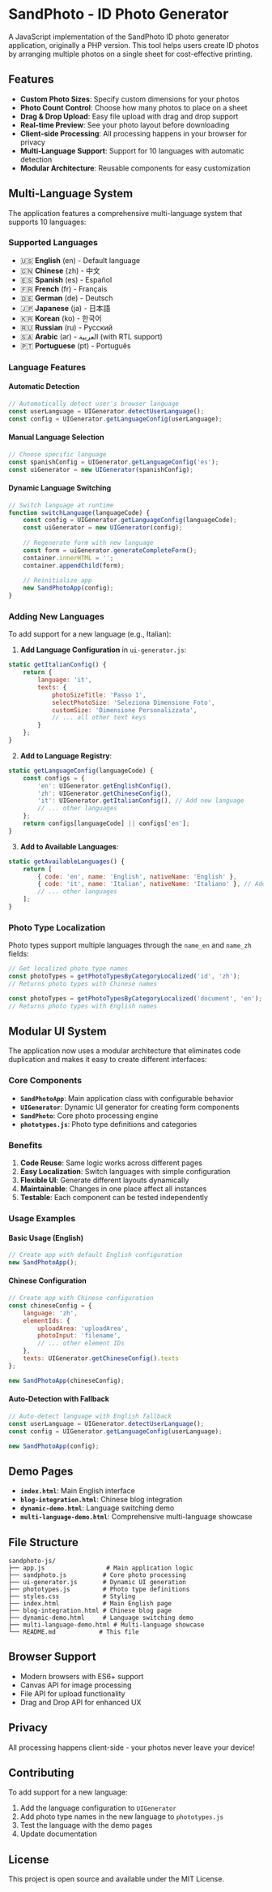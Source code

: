 # SandPhoto - ID Photo Generator

A JavaScript implementation of the SandPhoto ID photo generator application, originally a PHP version. This tool helps users create ID photos by arranging multiple photos on a single sheet for cost-effective printing.

## Features

- **Custom Photo Sizes**: Specify custom dimensions for your photos
- **Photo Count Control**: Choose how many photos to place on a sheet
- **Drag & Drop Upload**: Easy file upload with drag and drop support
- **Real-time Preview**: See your photo layout before downloading
- **Client-side Processing**: All processing happens in your browser for privacy
- **Multi-Language Support**: Support for 10 languages with automatic detection
- **Modular Architecture**: Reusable components for easy customization

## Multi-Language System

The application features a comprehensive multi-language system that supports 10 languages:

### Supported Languages
- 🇺🇸 **English** (en) - Default language
- 🇨🇳 **Chinese** (zh) - 中文
- 🇪🇸 **Spanish** (es) - Español
- 🇫🇷 **French** (fr) - Français
- 🇩🇪 **German** (de) - Deutsch
- 🇯🇵 **Japanese** (ja) - 日本語
- 🇰🇷 **Korean** (ko) - 한국어
- 🇷🇺 **Russian** (ru) - Русский
- 🇸🇦 **Arabic** (ar) - العربية (with RTL support)
- 🇵🇹 **Portuguese** (pt) - Português

### Language Features

#### Automatic Detection
```javascript
// Automatically detect user's browser language
const userLanguage = UIGenerator.detectUserLanguage();
const config = UIGenerator.getLanguageConfig(userLanguage);
```

#### Manual Language Selection
```javascript
// Choose specific language
const spanishConfig = UIGenerator.getLanguageConfig('es');
const uiGenerator = new UIGenerator(spanishConfig);
```

#### Dynamic Language Switching
```javascript
// Switch language at runtime
function switchLanguage(languageCode) {
    const config = UIGenerator.getLanguageConfig(languageCode);
    const uiGenerator = new UIGenerator(config);
    
    // Regenerate form with new language
    const form = uiGenerator.generateCompleteForm();
    container.innerHTML = '';
    container.appendChild(form);
    
    // Reinitialize app
    new SandPhotoApp(config);
}
```

### Adding New Languages

To add support for a new language (e.g., Italian):

1. **Add Language Configuration** in `ui-generator.js`:
```javascript
static getItalianConfig() {
    return {
        language: 'it',
        texts: {
            photoSizeTitle: 'Passo 1',
            selectPhotoSize: 'Seleziona Dimensione Foto',
            customSize: 'Dimensione Personalizzata',
            // ... all other text keys
        }
    };
}
```

2. **Add to Language Registry**:
```javascript
static getLanguageConfig(languageCode) {
    const configs = {
        'en': UIGenerator.getEnglishConfig(),
        'zh': UIGenerator.getChineseConfig(),
        'it': UIGenerator.getItalianConfig(), // Add new language
        // ... other languages
    };
    return configs[languageCode] || configs['en'];
}
```

3. **Add to Available Languages**:
```javascript
static getAvailableLanguages() {
    return [
        { code: 'en', name: 'English', nativeName: 'English' },
        { code: 'it', name: 'Italian', nativeName: 'Italiano' }, // Add new language
        // ... other languages
    ];
}
```

### Photo Type Localization

Photo types support multiple languages through the `name_en` and `name_zh` fields:

```javascript
// Get localized photo type names
const photoTypes = getPhotoTypesByCategoryLocalized('id', 'zh');
// Returns photo types with Chinese names

const photoTypes = getPhotoTypesByCategoryLocalized('document', 'en');
// Returns photo types with English names
```

## Modular UI System

The application now uses a modular architecture that eliminates code duplication and makes it easy to create different interfaces:

### Core Components

- **`SandPhotoApp`**: Main application class with configurable behavior
- **`UIGenerator`**: Dynamic UI generator for creating form components
- **`SandPhoto`**: Core photo processing engine
- **`phototypes.js`**: Photo type definitions and categories

### Benefits

1. **Code Reuse**: Same logic works across different pages
2. **Easy Localization**: Switch languages with simple configuration
3. **Flexible UI**: Generate different layouts dynamically
4. **Maintainable**: Changes in one place affect all instances
5. **Testable**: Each component can be tested independently

### Usage Examples

#### Basic Usage (English)
```javascript
// Create app with default English configuration
new SandPhotoApp();
```

#### Chinese Configuration
```javascript
// Create app with Chinese configuration
const chineseConfig = {
    language: 'zh',
    elementIds: {
        uploadArea: 'uploadArea',
        photoInput: 'filename',
        // ... other element IDs
    },
    texts: UIGenerator.getChineseConfig().texts
};

new SandPhotoApp(chineseConfig);
```

#### Auto-Detection with Fallback
```javascript
// Auto-detect language with English fallback
const userLanguage = UIGenerator.detectUserLanguage();
const config = UIGenerator.getLanguageConfig(userLanguage);

new SandPhotoApp(config);
```

## Demo Pages

- **`index.html`**: Main English interface
- **`blog-integration.html`**: Chinese blog integration
- **`dynamic-demo.html`**: Language switching demo
- **`multi-language-demo.html`**: Comprehensive multi-language showcase

## File Structure

```
sandphoto-js/
├── app.js                 # Main application logic
├── sandphoto.js          # Core photo processing
├── ui-generator.js       # Dynamic UI generation
├── phototypes.js         # Photo type definitions
├── styles.css            # Styling
├── index.html            # Main English page
├── blog-integration.html # Chinese blog page
├── dynamic-demo.html     # Language switching demo
├── multi-language-demo.html # Multi-language showcase
└── README.md            # This file
```

## Browser Support

- Modern browsers with ES6+ support
- Canvas API for image processing
- File API for upload functionality
- Drag and Drop API for enhanced UX

## Privacy

All processing happens client-side - your photos never leave your device!

## Contributing

To add support for a new language:

1. Add the language configuration to `UIGenerator`
2. Add photo type names in the new language to `phototypes.js`
3. Test the language with the demo pages
4. Update documentation

## License

This project is open source and available under the MIT License. 